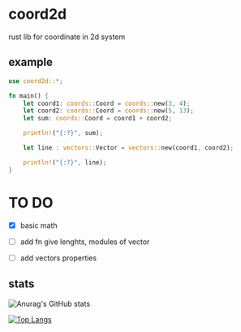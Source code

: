 # coord2d
rust lib for coordinate in 2d system

## example
```rust
use coord2d::*;

fn main() {
    let coord1: coords::Coord = coords::new(3, 4);
    let coord2: coords::Coord = coords::new(5, 13);
    let sum: coords::Coord = coord1 + coord2;

    println!("{:?}", sum);

    let line : vectors::Vector = vectors::new(coord1, coord2);

    println!("{:?}", line);
}

```
# TO DO
- [X] basic math
- [ ] add fn give lenghts, modules of vector
- [ ] add vectors properties


## stats
![Anurag's GitHub stats](https://github-readme-stats.vercel.app/api?username=abdellatif-dev&show_icons=true&theme=radical)

[![Top Langs](https://github-readme-stats.vercel.app/api/top-langs/?username=abdellatif-dev&layout=compact&show_icons=true&theme=radical)](https://github.com/abdellatif-dev/github-readme-stats)

